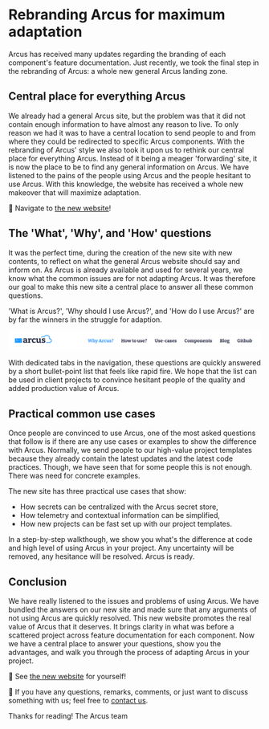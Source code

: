# Rebranding Arcus for maximum adaptation
Arcus has received many updates regarding the branding of each component's feature documentation. Just recently, we took the final step in the rebranding of Arcus: a whole new general Arcus landing zone.

## Central place for everything Arcus
We already had a general Arcus site, but the problem was that it did not contain enough information to have almost any reason to live. To only reason we had it was to have a central location to send people to and from where they could be redirected to specific Arcus components. With the rebranding of Arcus' style we also took it upon us to rethink our central place for everything Arcus. Instead of it being a meager 'forwarding' site, it is now the place to be to find any general information on Arcus. We have listened to the pains of the people using Arcus and the people hesitant to use Arcus. With this knowledge, the website has received a whole new makeover that will maximize adaptation.

🎉 Navigate to [the new website](https://arcus-azure.net/)!

## The 'What', 'Why', and 'How' questions
It was the perfect time, during the creation of the new site with new contents, to reflect on what the general Arcus website should say and inform on. As Arcus is already available and used for several years, we know what the common issues are for not adapting Arcus. It was therefore our goal to make this new site a central place to answer all these common questions.

'What is Arcus?', 'Why should I use Arcus?', and 'How do I use Arcus?' are by far the winners in the struggle for adaption.

![Arcus site navigation](media/navigation.png)

With dedicated tabs in the navigation, these questions are quickly answered by a short bullet-point list that feels like rapid fire. We hope that the list can be used in client projects to convince hesitant people of the quality and added production value of Arcus.

## Practical common use cases
Once people are convinced to use Arcus, one of the most asked questions that follow is if there are any use cases or examples to show the difference with Arcus. Normally, we send people to our high-value project templates because they already contain the latest updates and the latest code practices. Though, we have seen that for some people this is not enough. There was need for concrete examples.

The new site has three practical use cases that show:
* How secrets can be centralized with the Arcus secret store,
* How telemetry and contextual information can be simplified,
* How new projects can be fast set up with our project templates.

In a step-by-step walkthough, we show you what's the difference at code and high level of using Arcus in your project. Any uncertainty will be removed, any hesitance will be resolved. Arcus is ready.

## Conclusion
We have really listened to the issues and problems of using Arcus. We have bundled the answers on our new site and made sure that any arguments of not using Arcus are quickly resolved. This new website promotes the real value of Arcus that it deserves. It brings clarity in what was before a scattered project across feature documentation for each component. Now we have a central place to answer your questions, show you the advantages, and walk you through the process of adapting Arcus in your project.

🎉 See [the new website](https://arcus-azure.net/) for yourself!

🚩 If you have any questions, remarks, comments, or just want to discuss something with us; feel free to [contact us](https://github.com/arcus-azure/arcus/issues/new/choose).

Thanks for reading!
The Arcus team